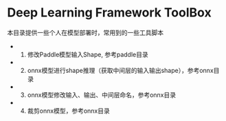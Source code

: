 # Deep Learning Framework ToolBox

本目录提供一些个人在模型部署时，常用到的一些工具脚本

- 1. 修改Paddle模型输入Shape, 参考paddle目录
- 2. onnx模型进行shape推理（获取中间层的输入输出shape），参考onnx目录
- 3. onnx模型修改输入、输出、中间层命名，参考onnx目录
- 4. 裁剪onnx模型，参考onnx目录

